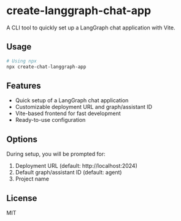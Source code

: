 # create-langgraph-chat-app

A CLI tool to quickly set up a LangGraph chat application with Vite.

## Usage

```bash
# Using npx
npx create-chat-langgraph-app
```

## Features

- Quick setup of a LangGraph chat application
- Customizable deployment URL and graph/assistant ID
- Vite-based frontend for fast development
- Ready-to-use configuration

## Options

During setup, you will be prompted for:

1. Deployment URL (default: http://localhost:2024)
2. Default graph/assistant ID (default: agent)
3. Project name

## License

MIT
